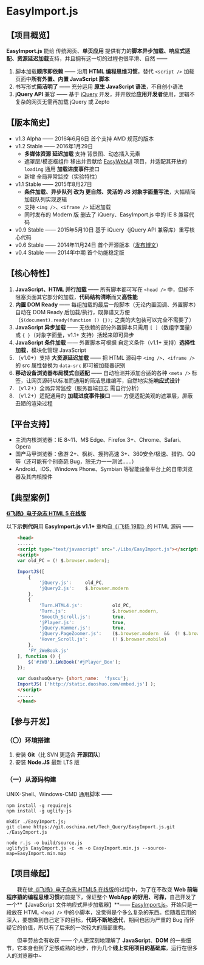 # EasyImport.js


## 【项目概览】

**EasyImport.js** 能给 传统网页、**单页应用** 提供有力的**脚本异步加载、响应式适配、资源延迟加载**支持，并且拥有这一切的过程也很平滑、自然 ——

 1. 脚本加载**顺序即依赖** —— 沿用 **HTML 编程思维习惯**，替代 `<script />` 加载页面中**所有外置、内置 JavaScript 脚本**
 2. 书写形式**简洁明了** —— 充分运用 **原生 JavaScript 语法**，不自创小语法
 3. **jQuery API** 兼容 —— 基于 [iQuery][1] 开发，并开放给**应用开发者**使用，逻辑不复杂的网页无需再加载 jQuery 或 Zepto


## 【版本简史】

 - v1.3 Alpha  —— 2016年6月6日    首个支持 AMD 规范的版本
 - v1.2 Stable —— 2016年1月29日
   - **多媒体资源 延迟加载** 支持 背景图、动态插入元素
   - 遮罩层/模态框组件 移出并贡献给 [EasyWebUI][2] 项目，并适配其开放的 `loading` 通用 **加载进度事件**接口
   - 新增 全局异常监控（实验特性）
 - v1.1 Stable —— 2015年8月27日
   - **条件加载、异步队列 改为 更自然、灵活的 JS 对象字面量写法**，大幅精简 加载队列实现逻辑
   - 支持 `<img />`、`<iframe />` 延迟加载
   - 同时发布的 Modern 版 删去了 iQuery、EasyImport.js 中的 IE 8 兼容代码
 - v0.9 Stable —— 2015年5月10日   基于 iQuery（jQuery API 兼容库）重写核心代码
 - v0.6 Stable —— 2014年11月24日  首个开源版本（[发布博文][3]）
 - v0.4 Stable —— 2014年中期      首个功能稳定版


## 【核心特性】

 1. **JavaScript、HTML 并行加载** —— 所有脚本都可写在 `<head />` 中，但却不阻塞页面其它部分的加载，**代码结构清晰**而又**高性能**
 2. **内置 DOM Ready** —— 每组加载的最后一段脚本（无论内置回调、外置脚本）自动在 DOM Ready 后加载/执行，既靠谱又方便（`$(document).ready(function () {});` 之类的大包装可以完全不需要了）
 3. **JavaScript 异步加载** —— 无依赖的部分外置脚本只需用 `[ ]`（数组字面量）或 `{ }`（对象字面量，v1.1+ 支持）括起来即可异步
 4. **JavaScript 条件加载** —— 外置脚本可根据 自定义条件（v1.1+ 支持）**选择性加载**，模块化管理 JavaScript
 5. （v1.0+）支持 **大资源延迟加载** —— 把 HTML 源码中 `<img />`、`<iframe />` 的 src 属性替换为 `data-src` 即可被加载器识别
 6. **移动设备浏览器布局模式自适配** —— 自动检测并添加合适的各种 `<meta />` 标签，让网页源码以标准而通用的简洁思维编写，自然地实施**响应式设计**
 7. （v1.2+）全局异常监控（服务器端日志 需自行分析）
 8. （v1.2+）适配通用的 **加载进度事件接口** —— 方便适配美观的遮罩层，屏蔽丑陋的渲染过程


## 【平台支持】
 - 主流内核浏览器：IE 8~11、M$ Edge、Firefox 3+、Chrome、Safari、Opera
 - 国产马甲浏览器：傲游 2+、枫树、搜狗高速 3+、360安全/极速、猎豹、QQ 等（还可能有个别奇葩 Bug，恕无力一一测试……）
 - Android、iOS、Windows Phone、Symbian 等智能设备平台上的自带浏览器及其内核控件


## 【典型案例】

[**《i飞扬》电子杂志 HTML 5 在线版**][4]

以下**示例代码**用 **EasyImport.js v1.1+** 重构自[《i飞扬 19期》][5]的 HTML 源码 ——
```html
    <head>
    ......
    <script type="text/javascript" src="./Libs/EasyImport.js"></script>
    <script>
    var old_PC = (! $.browser.modern);

    ImportJS([
        {
            'jQuery.js':     old_PC,
            'jQuery2.js':    $.browser.modern
        },
        {
            'Turn.HTML4.js':           old_PC,
            'Turn.js':                 $.browser.modern,
            'Smooth_Scroll.js':        true,
            'jPlayer.js':              true,
            'jQuery.Hammer.js':        true,
            'jQuery.PageZoomer.js':    ($.browser.modern  &&  (! $.browser.mobile)),
            'Hover_Scroll.js':         (! $.browser.mobile)
        },
        'FY_iWeBook.js'
    ], function () {
        $('#iWB').iWeBook('#jPlayer_Box');
    });

    var duoshuoQuery= {short_name:  'fyscu'};
    ImportJS( ['http://static.duoshuo.com/embed.js'] );
    </script>
    ......
    </head>
```

## 【参与开发】

### （〇）环境搭建
 1. 安装 **Git**（比 SVN 更适合 **开源团队**）
 2. 安装 **Node.JS** 最新 LTS 版

### （一）从源码构建

UNIX-Shell、Windows-CMD 通用脚本 ——

```Shell
npm install -g requirejs
npm install -g uglify-js

mkdir ./EasyImport.js;
git clone https://git.oschina.net/Tech_Query/EasyImport.js.git ./EasyImport.js

node r.js -o build/source.js
uglifyjs EasyImport.js -c -m -o EasyImport.min.js --source-map=EasyImport.min.map
```

## 【项目缘起】

　　我在做[《i飞扬》电子杂志 HTML5 在线版][4]的过程中，为了在不改变 **Web 前端程序猿的编程思维习惯**的前提下，保证整个 **WebApp 的好用、可靠**，自己开发了一个**【JavaScript 文件响应式异步加载器】**—— [EasyImport.js][6]。开始只是一段放在 HTML `<head />` 中的小脚本，没觉得是个多么复杂的东西。但随着应用的深入，要想做到自己定下的目标，**代码不断地迭代**，期间也因为严重的 Bug 而怀疑它的价值，所以有了后来的一次较大的局部重构。

　　但辛劳总会有收获 —— 个人更深刻地理解了 **JavaScript**、**DOM** 的一些细节，它本身也到了足够成熟的地步，作为几个**线上实用项目的基础库**，运行在很多人的浏览器中~



  [1]: http://git.oschina.net/Tech_Query/iQuery
  [2]: http://git.oschina.net/Tech_Query/EasyWebUI
  [3]: http://log.fyscu.com/index.php/archives/130/
  [4]: http://mag.fyscu.com
  [5]: http://mag.fyscu.com/iWB/iBookView.php?name=iFY&index=19
  [6]: http://bbs.fyscu.com/forum.php?mod=viewthread&tid=4808